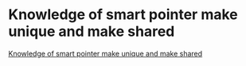 # Knowledge of smart pointer make unique and make shared
[Knowledge of smart pointer make unique and make shared](https://aiwithcloud.com/2022/09/19/knowledge_of_smart_pointer_make_unique_and_make_shared/)